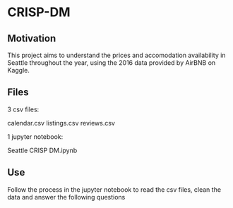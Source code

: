 # CRISP-DM


## Motivation

This project aims to understand the prices and accomodation availability in Seattle throughout the year, using the 2016 data provided by AirBNB on Kaggle.

## Files

3 csv files:

calendar.csv
listings.csv
reviews.csv 

1 jupyter notebook:

Seattle CRISP DM.ipynb

## Use

Follow the process in the jupyter notebook to read the csv files, clean the data and answer the following questions
